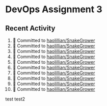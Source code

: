 # DevOps Assignment 3

## Recent Activity
<!--START_SECTION:activity-->
1. 📝 Committed to [haolillian/SnakeGrower](https://github.com/haolillian/SnakeGrower/commit/2dccd0e51c5c928ea4b0089eaf041ce67bab7227)
2. 📝 Committed to [haolillian/SnakeGrower](https://github.com/haolillian/SnakeGrower/commit/dc4d24bdb77981b574d8456a039824369fadcf60)
3. 📝 Committed to [haolillian/SnakeGrower](https://github.com/haolillian/SnakeGrower/commit/5c20500b79f141f3179084ab8360528e1d40681f)
4. 📝 Committed to [haolillian/SnakeGrower](https://github.com/haolillian/SnakeGrower/commit/f99574bedd3f716c94c302477093cf5c0eb246c2)
5. 📝 Committed to [haolillian/SnakeGrower](https://github.com/haolillian/SnakeGrower/commit/3b005800f823bddef675dd3b8a5310b37135b298)
6. 📝 Committed to [haolillian/SnakeGrower](https://github.com/haolillian/SnakeGrower/commit/fb356aab2c3d6be4f787532b42758f799ca67caa)
7. 📝 Committed to [haolillian/SnakeGrower](https://github.com/haolillian/SnakeGrower/commit/1e58906670544ccca7aa081be32c17301c9cd91f)
8. 📝 Committed to [haolillian/SnakeGrower](https://github.com/haolillian/SnakeGrower/commit/c46d5203af1b6a5a9ecac28b8ddc4ccdb9f6bc2f)
9. 📝 Committed to [haolillian/SnakeGrower](https://github.com/haolillian/SnakeGrower/commit/d39347ecd0c53bf2b1cd37e3928ce7c51feca595)
10. 📝 Committed to [haolillian/SnakeGrower](https://github.com/haolillian/SnakeGrower/commit/4c69bc2c8351013f6697468600106b7816650bc9)
<!--END_SECTION:activity-->
test
test2
